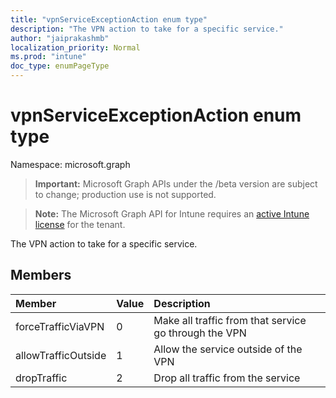 ```yaml
---
title: "vpnServiceExceptionAction enum type"
description: "The VPN action to take for a specific service."
author: "jaiprakashmb"
localization_priority: Normal
ms.prod: "intune"
doc_type: enumPageType
---
```


# vpnServiceExceptionAction enum type

Namespace: microsoft.graph

> **Important:** Microsoft Graph APIs under the /beta version are subject to change; production use is not supported.

> **Note:** The Microsoft Graph API for Intune requires an [active Intune license](https://go.microsoft.com/fwlink/?linkid=839381) for the tenant.

The VPN action to take for a specific service.

## Members
|Member|Value|Description|
|:---|:---|:---|
|forceTrafficViaVPN|0|Make all traffic from that service go through the VPN|
|allowTrafficOutside|1|Allow the service outside of the VPN|
|dropTraffic|2|Drop all traffic from the service|
